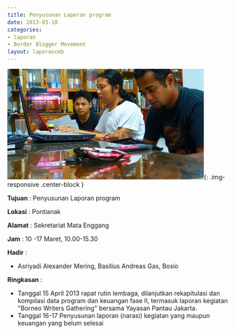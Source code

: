 ```yaml
---
title: Penyusunan Laporan program
date: 2013-03-10
categories:
- laporan
- Border Blogger Movement
layout: laporancmb
---
```


![Maret_13_2013_BBM_Rapat_Rutin.JPG](/_uploads/Maret_13_2013_BBM_Rapat_Rutin.JPG){: .img-responsive .center-block }

**Tujuan** :  Penyusunan Laporan program 

**Lokasi** :  Pontianak 

**Alamat** :  Sekretariat Mata Enggang 

**Jam** :  10 -17 Maret, 10.00-15.30 

**Hadir** :
* Asriyadi Alexander Mering, Basilius Andreas Gas, Bosio

**Ringkasan** :
* Tanggal 15 April 2013 rapat rutin lembaga, dilanjutkan   rekapitulasi dan kompilasi data program dan keuangan  fase II, termasuk  laporan kegiatan "Borneo Writers Gathering" bersama Yayasan Pantau Jakarta.
* Tanggal  16-17 Penyusunan laporan (narasi) kegiatan yang maupun keuangan yang belum selesai

